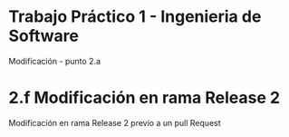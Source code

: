 # Trabajo Práctico 1 - Ingenieria de Software
Modificación - punto 2.a

# 2.f Modificación en rama Release 2
Modificación en rama Release 2 previo a un pull Request
